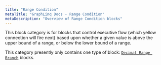 ```yaml
---
title: "Range Condition"
metaTitle: "GraphLinq Docs - Range Condition"
metaDescription: "Overview of Range Condition blocks"
---
```

This block category is for blocks that control executive flow (which yellow connection will fire next) based upon whether a given value is above the upper bound of a range, or below the lower bound of a range.

This category presently only contains one type of block: <a href="/blockTypes/15-rangeCondition/1-decimalRangeBranch"> `Decimal Range Branch`</a> blocks.
